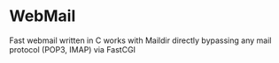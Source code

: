 # WebMail
Fast webmail written in C works with Maildir directly bypassing any mail protocol (POP3, IMAP) via FastCGI
